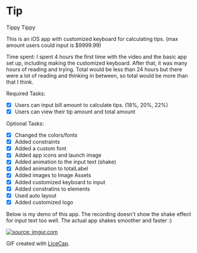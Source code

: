 # Tip
Tippy Tippy

This is an iOS app with customized keyboard for calculating tips. (max amount users could input is $9999.99)

Time spent: I spent 4 hours the first time with the video and the basic app set up, 
including making the customized keyboard. After that, it was many hours of reading and trying. 
Total would be less than 24 hours but there were a lot of reading and thinking in between,
so total would be more than that I think.

Required Tasks:
* [x] Users can input bill amount to calculate tips. (18%, 20%, 22%)
* [x] Users can view their tip amount and total amount

Optional Tasks:
* [x] Changed the colors/fonts
* [x] Added constraints
* [x] Added a custom font
* [x] Added app icons and launch image
* [x] Added animation to the input text (shake)
* [x] Added animation to totalLabel
* [x] Added images to Image Assets
* [x] Added customized keyboard to input
* [x] Added constratins to elements
* [x] Used auto layout
* [x] Added customized logo

Below is my demo of this app. The recording doesn't show the shake effect for input text too well. The actual app shakes smoother and faster :) 

<a href="http://imgur.com/92oYQjF"><img src="http://i.imgur.com/92oYQjF.gif" title="source: imgur.com" /></a>

GIF created with [LiceCap](http://www.cockos.com/licecap/).
